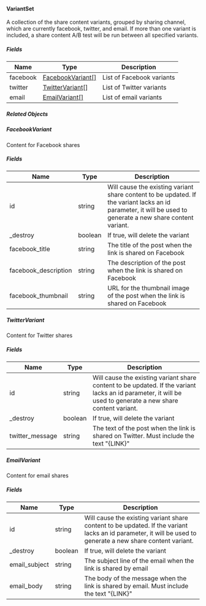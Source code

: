 
#### VariantSet

A collection of the share content variants, grouped by sharing channel, which are currently facebook, twitter, and email. If more than one variant is included, a share content A/B test will be run between all specified variants. 

##### Fields

| Name | Type | Description
|------|------|-----------
| facebook | [FacebookVariant[]](#related-objects) | List of Facebook variants 
| twitter  | [TwitterVariant[]](#related-objects) | List of Twitter variants 
|email| [EmailVariant[]](#related-objects) | List of email variants 

##### Related Objects

##### FacebookVariant

Content for Facebook shares

##### Fields

|Name|Type|Description|
|---|---|---|
|id|string|Will cause the existing variant share content to be updated. If the variant lacks an id parameter, it will be used to generate a new share content variant.|
|\_destroy|boolean|If true, will delete the variant|
|facebook_title|string|The title of the post when the link is shared on Facebook|
|facebook_description|string|The description of the post when the link is shared on Facebook|
|facebook_thumbnail|string|URL for the thumbnail image of the post when the link is shared on Facebook|

##### TwitterVariant

Content for Twitter shares

##### Fields

|Name|Type|Description|
|---|---|---|
|id|string|Will cause the existing variant share content to be updated. If the variant lacks an id parameter, it will be used to generate a new share content variant.|
|\_destroy|boolean|If true, will delete the variant|
|twitter_message |string |The text of the post when the link is shared on Twitter. Must include the text "{LINK}"|

##### EmailVariant

Content for email shares

##### Fields

|Name|Type|Description|
|---|---|---|
|id|string|Will cause the existing variant share content to be updated. If the variant lacks an id parameter, it will be used to generate a new share content variant.|
|\_destroy|boolean|If true, will delete the variant|
|email_subject|string|The subject line of the email when the link is shared by email|
|email_body|string|The body of the message when the link is shared by email. Must include the text "{LINK}"|
